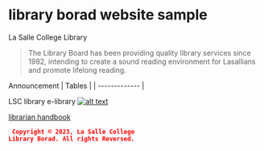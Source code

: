 # library borad website sample

La Salle College Library
> The Library Board has been providing quality library services since 1982, intending to create a sound reading environment for Lasallians and promote lifelong reading.

Announcement
| Tables        |
| ------------- |

LSC library
e-library
[![alt text](https://assets.weforum.org/article/image/JMF96ETfn1kSViVnUou1Z0XIDwWcPpT5mrPc7-ytpAc.jpg)](https://sites.google.com/lasalle.edu.hk/e-library/home)

[librarian handbook](https://drive.google.com/file/d/1gNilI_ws1JOCsFQLxM7ilPIUNptp8_II/view)


<code style="color : red"> **Copyright © 2023, La Salle College Library Borad. All rights Reversed.** </code>
